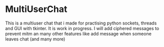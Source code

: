 # MultiUserChat
This is a multiuser chat that i made for practising python sockets, threads and GUI with tkinter. It is work in progress. I will add ciphered messages to prevent mitm an many other features like add message when someone leaves chat (and many more)
